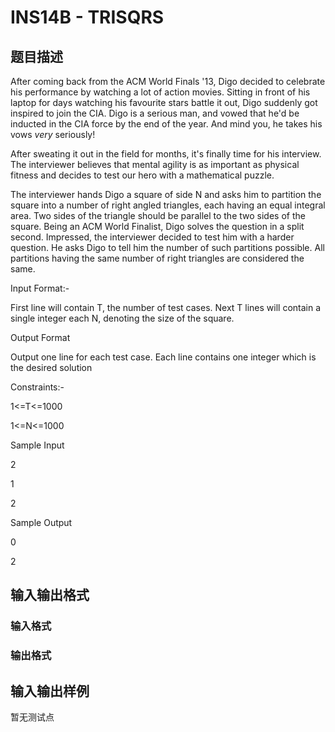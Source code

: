 # INS14B - TRISQRS

## 题目描述

After coming back from the ACM World Finals '13, Digo decided to celebrate his performance by watching a lot of action movies. Sitting in front of his laptop for days watching his favourite stars battle it out, Digo suddenly got inspired to join the CIA. Digo is a serious man, and vowed that he'd be inducted in the CIA force by the end of the year. And mind you, he takes his vows _very_ seriously!

After sweating it out in the field for months, it's finally time for his interview. The interviewer believes that mental agility is as important as physical fitness and decides to test our hero with a mathematical puzzle.

The interviewer hands Digo a square of side N and asks him to partition the square into a number of right angled triangles, each having an equal integral area. Two sides of the triangle should be parallel to the two sides of the square. Being an ACM World Finalist, Digo solves the question in a split second. Impressed, the interviewer decided to test him with a harder question. He asks Digo to tell him the number of such partitions possible. All partitions having the same number of right triangles are considered the same.

Input Format:-

First line will contain T, the number of test cases. Next T lines will contain a single integer each N, denoting the size of the square.

Output Format

Output one line for each test case. Each line contains one integer which is the desired solution

Constraints:-

1<=T<=1000

1<=N<=1000

Sample Input

2

1

2

Sample Output

0

2

## 输入输出格式

### 输入格式

### 输出格式

## 输入输出样例

暂无测试点


